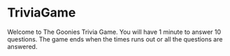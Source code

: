 # TriviaGame

Welcome to The Goonies Trivia Game. You will have 1 minute to answer 10 questions. The game ends when the times runs out or all the questions are answered. 

